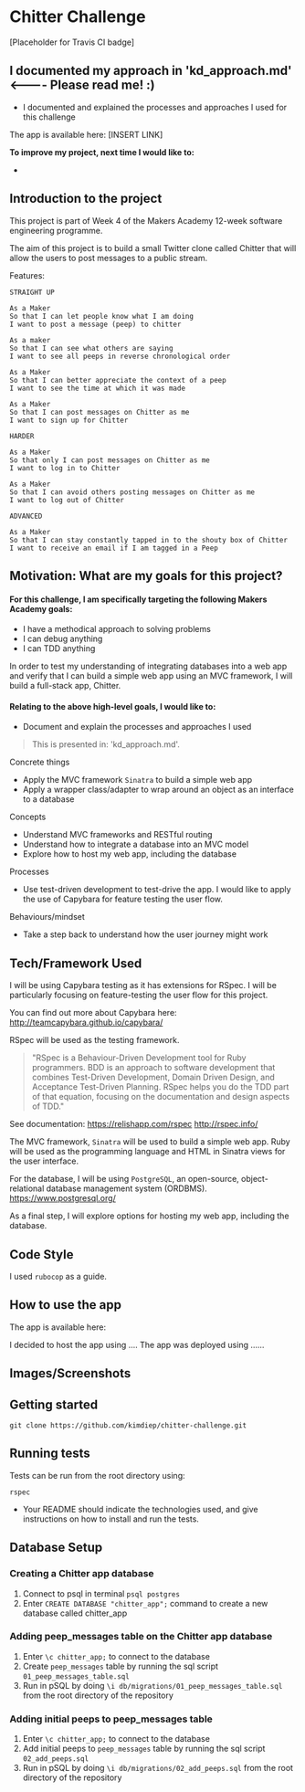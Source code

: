 Chitter Challenge
==================

[Placeholder for Travis CI badge]

## I documented my approach in 'kd_approach.md' <---- Please read me! :)
- I documented and explained the processes and approaches I used for this challenge

The app is available here:
[INSERT LINK]

**To improve my project, next time I would like to:**

- 

## Introduction to the project

This project is part of Week 4 of the Makers Academy 12-week software engineering programme. 

The aim of this project is to build a small Twitter clone called Chitter that will allow the users to post messages to a public stream.

Features:

```
STRAIGHT UP

As a Maker
So that I can let people know what I am doing  
I want to post a message (peep) to chitter

As a maker
So that I can see what others are saying  
I want to see all peeps in reverse chronological order

As a Maker
So that I can better appreciate the context of a peep
I want to see the time at which it was made

As a Maker
So that I can post messages on Chitter as me
I want to sign up for Chitter

HARDER

As a Maker
So that only I can post messages on Chitter as me
I want to log in to Chitter

As a Maker
So that I can avoid others posting messages on Chitter as me
I want to log out of Chitter

ADVANCED

As a Maker
So that I can stay constantly tapped in to the shouty box of Chitter
I want to receive an email if I am tagged in a Peep
```

## Motivation: What are my goals for this project?

#### For this challenge, I am specifically targeting the following Makers Academy goals:

- I have a methodical approach to solving problems
- I can debug anything
- I can TDD anything

In order to test my understanding of integrating databases into a web app and verify that I can build a simple web app using an MVC framework, I will build a full-stack app, Chitter.

#### Relating to the above high-level goals, I would like to:

- Document and explain the processes and approaches I used

> This is presented in: 'kd_approach.md'.

Concrete things
- Apply the MVC framework `Sinatra` to build a simple web app
- Apply a wrapper class/adapter to wrap around an object as an interface to a database

Concepts
- Understand MVC frameworks and RESTful routing
- Understand how to integrate a database into an MVC model
- Explore how to host my web app, including the database

Processes
- Use test-driven development to test-drive the app. I would like to apply the use of Capybara for feature testing the user flow.

Behaviours/mindset
- Take a step back to understand how the user journey might work

## Tech/Framework Used

I will be using Capybara testing as it has extensions for RSpec. I will be particularly focusing on feature-testing the user flow for this project.

You can find out more about Capybara here: http://teamcapybara.github.io/capybara/

RSpec will be used as the testing framework.  

>"RSpec is a Behaviour-Driven Development tool for Ruby programmers. BDD is an approach
to software development that combines Test-Driven Development, Domain Driven Design,
and Acceptance Test-Driven Planning. RSpec helps you do the TDD part of that equation,
focusing on the documentation and design aspects of TDD." 

See documentation:
https://relishapp.com/rspec
http://rspec.info/


The MVC framework, `Sinatra` will be used to build a simple web app. Ruby will be used as the programming language and HTML in Sinatra views for the user interface.

For the database, I will be using `PostgreSQL`, an open-source, object-relational database management system (ORDBMS).
https://www.postgresql.org/

As a final step, I will explore options for hosting my web app, including the database.

## Code Style

I used `rubocop` as a guide.

## How to use the app

The app is available here:


I decided to host the app using .... The app was deployed using  ......

## Images/Screenshots

## Getting started

`git clone https://github.com/kimdiep/chitter-challenge.git`

## Running tests

Tests can be run from the root directory using:

`rspec`

* Your README should indicate the technologies used, and give instructions on how to install and run the tests.

## Database Setup

### Creating a Chitter app database

1. Connect to psql in terminal `psql postgres`
2. Enter `CREATE DATABASE "chitter_app";` command to create a new database called chitter_app

### Adding peep_messages table on the Chitter app database

1. Enter `\c chitter_app;` to connect to the database
2. Create `peep_messages` table by running the sql script `01_peep_messages_table.sql`
3. Run in pSQL by doing `\i db/migrations/01_peep_messages_table.sql` from the root directory of the repository

### Adding initial peeps to peep_messages table

1. Enter `\c chitter_app;` to connect to the database
2. Add initial peeps to `peep_messages` table by running the sql script `02_add_peeps.sql`
3. Run in pSQL by doing `\i db/migrations/02_add_peeps.sql` from the root directory of the repository


